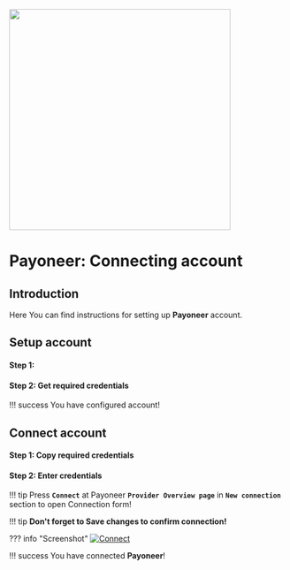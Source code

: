 <img src="https://static.openfintech.io/payment_providers/payoneer/logo.svg?w=400" width="400px">

# Payoneer: Connecting account

## Introduction

Here You can find  instructions for setting up **Payoneer**  account.

## Setup account

#### Step 1: 



#### Step 2: Get required credentials


!!! success
    You have configured account!




## Connect account

#### Step 1: Copy required credentials


#### Step 2: Enter credentials

!!! tip
    Press **```Connect```** at Payoneer **```Provider Overview page```** in **```New connection```** section to open Connection form!


!!! tip
    **Don't forget to Save changes to confirm connection!**

??? info "Screenshot"
    [![Connect](images/payoneer-step_connect.png)](images/payoneer-step_connect.png)


!!! success
    You have connected **Payoneer**!